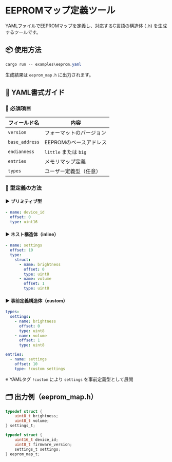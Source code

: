 # EEPROMマップ定義ツール

YAMLファイルでEEPROMマップを定義し、対応するC言語の構造体 (`.h`) を生成するツールです。

## 📦 使用方法

```powershell
cargo run -- examples\eeprom.yaml
```

生成結果は `eeprom_map.h` に出力されます。

## 📝 YAML書式ガイド

### 🔹 必須項目

| フィールド名         | 内容                 |
| -------------- | ------------------ |
| `version`      | フォーマットのバージョン       |
| `base_address` | EEPROMのベースアドレス     |
| `endianness`   | `little` または `big` |
| `entries`      | メモリマップ定義           |
| `types`        | ユーザー定義型（任意）        |

### 🔹 型定義の方法

#### ▶ プリミティブ型

```yaml
- name: device_id
  offset: 0
  type: uint16
```

#### ▶ ネスト構造体（inline）

```yaml
- name: settings
  offset: 10
  type:
    struct:
      - name: brightness
        offset: 0
        type: uint8
      - name: volume
        offset: 1
        type: uint8
```

#### ▶ 事前定義構造体（custom）

```yaml
types:
  settings:
    - name: brightness
      offset: 0
      type: uint8
    - name: volume
      offset: 1
      type: uint8

entries:
  - name: settings
    offset: 10
    type: !custom settings
```

※ YAMLタグ `!custom` により `settings` を事前定義型として展開

## 🗂 出力例（eeprom\_map.h）

```c
typedef struct {
    uint8_t brightness;
    uint8_t volume;
} settings_t;

typedef struct {
    uint16_t device_id;
    uint8_t firmware_version;
    settings_t settings;
} eeprom_map_t;
```

